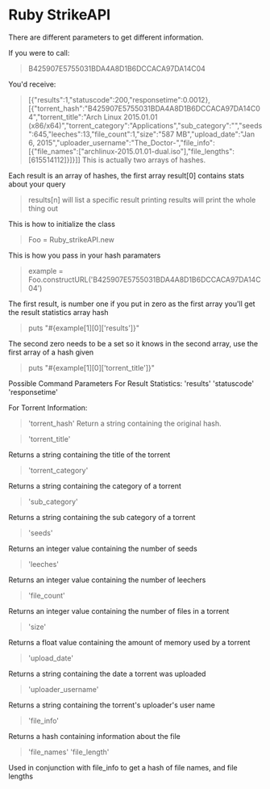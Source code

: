 # Ruby StrikeAPI
There are different parameters to get different information.


If you were to call:
> B425907E5755031BDA4A8D1B6DCCACA97DA14C04

You'd receive:

> [{"results":1,"statuscode":200,"responsetime":0.0012},[{"torrent_hash":"B425907E5755031BDA4A8D1B6DCCACA97DA14C04","torrent_title":"Arch Linux 2015.01.01 (x86\/x64)","torrent_category":"Applications","sub_category":"","seeds":645,"leeches":13,"file_count":1,"size":"587 MB","upload_date":"Jan  6, 2015","uploader_username":"The_Doctor-","file_info":[{"file_names":["archlinux-2015.01.01-dual.iso"],"file_lengths":[615514112]}]}]]
This is actually two arrays of hashes.

Each result is an array of hashes, the first array result[0] contains stats about your query
>results[n]
will list a specific result
printing results will print the whole thing out

This is how to initialize the class
>Foo = Ruby_strikeAPI.new

This is how you pass in your hash paramaters
> example = Foo.constructURL('B425907E5755031BDA4A8D1B6DCCACA97DA14C04')

The first result, is number one if you put in zero as the first array you'll get the result statistics array hash
>puts "#{example[1][0]['results']}"


The second zero needs to be a set so it knows in the second array, use the first array of a hash given
>puts "#{example[1][0]['torrent_title']}"

Possible Command Parameters
For Result Statistics:
'results'
'statuscode'
'responsetime'

For Torrent Information:
>'torrent_hash'
Return a string containing the original hash.

>'torrent_title'

Returns a string containing the title of the torrent

>'torrent_category'

Returns a string containing the category of a torrent

>'sub_category'

Returns a string containing the sub category of a torrent

>'seeds'

Returns an integer value containing the number of seeds

>'leeches'

Returns an integer value containing the number of leechers

>'file_count'

Returns an integer value containing the number of files in a torrent

>'size'

Returns a float value containing the amount of memory used by a torrent

>'upload_date'

Returns a string containing the date a torrent was uploaded

>'uploader_username'

Returns a string containing the torrent's uploader's user name

>'file_info'

Returns a hash containing information about the file

>'file_names' 'file_length'

Used in conjunction with file_info to get a hash of file names, and file lengths